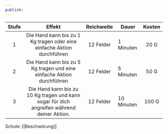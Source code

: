 ```yaml
---
publish:
---
```



| **Stufe** |                                         **Effekt**                                         | **Reichweite** | Dauer      | **Kosten** |
| :-------: | :----------------------------------------------------------------------------------------: | :------------: | ---------- | :--------: |
|     1     |           Die Hand kann bis zu 1 Kg tragen oder eine einfache Aktion durchführen           |   12 Felder    | 1 Minuten  |    20 G    |
|     2     |           Die Hand kann bis zu 5 Kg tragen und eine einfache Aktion durchführen            |   12 Felder    | 5 Minuten  |    50 G    |
|     3     | Die Hand kann bis zu 10 Kg tragen und kann sogar für dich angreifen während deiner Aktion. |   12 Felder    | 10 Minuten |   100 G    |
Schule: [[Beschwörung]]